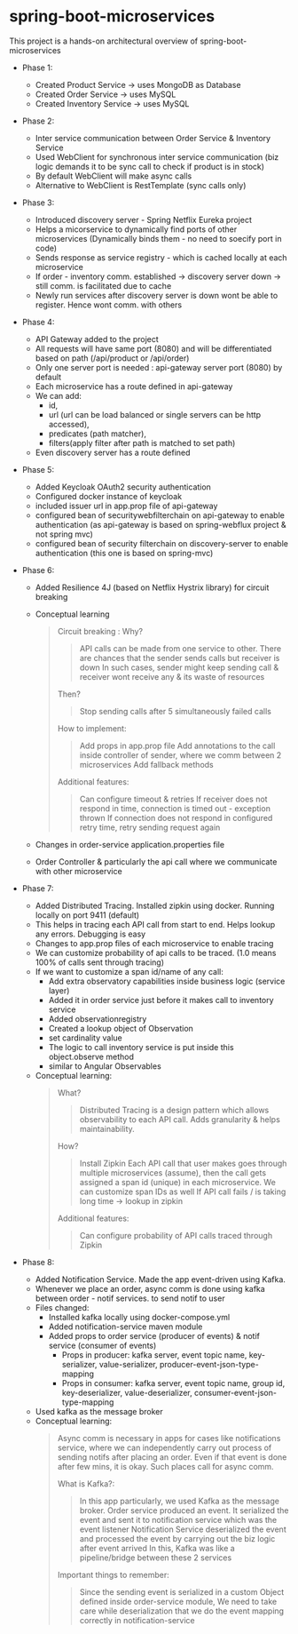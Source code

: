 # spring-boot-microservices
This project is a hands-on architectural overview of spring-boot-microservices

* Phase 1:
  * Created Product Service -> uses MongoDB as Database
  * Created Order Service -> uses MySQL
  * Created Inventory Service -> uses MySQL
 
* Phase 2:
  * Inter service communication between Order Service & Inventory Service
  * Used WebClient for synchronous inter service communication (biz logic demands it to be sync call to check if product is in stock)
  * By default WebClient will make async calls
  * Alternative to WebClient is RestTemplate (sync calls only)

* Phase 3:
  * Introduced discovery server - Spring Netflix Eureka project
  * Helps a micorservice to dynamically find ports of other microservices (Dynamically binds them - no need to soecify port in code)
  * Sends response as service registry - which is cached locally at each microservice
  * If order - inventory comm. established -> discovery server down -> still comm. is facilitated due to cache
  * Newly run services after discovery server is down wont be able to register. Hence wont comm. with others

* Phase 4:
  * API Gateway added to the project
  * All requests will have same port (8080) and will be differentiated based on path (/api/product or /api/order)
  * Only one server port is needed : api-gateway server port (8080) by default
  * Each microservice has a route defined in api-gateway
  * We can add:
    * id,
    * url (url can be load balanced or single servers can be http accessed),
    * predicates (path matcher),
    * filters(apply filter after path is matched to set path)
  * Even discovery server has a route defined
 
* Phase 5:
  * Added Keycloak OAuth2 security authentication
  * Configured docker instance of keycloak
  * included issuer url in app.prop file of api-gateway
  * configured bean of securitywebfilterchain on api-gateway to enable authentication (as api-gateway is based on spring-webflux project & not spring mvc)
  * configured bean of security filterchain on discovery-server to enable authentication (this one is based on spring-mvc)
 
* Phase 6:
  * Added Resilience 4J (based on Netflix Hystrix library) for circuit breaking
  * Conceptual learning
    > Circuit breaking :
    > Why?
    >> API calls can be made from one service to other. There are chances that the sender sends calls but receiver is down
    >> In such cases, sender might keep sending call & receiver wont receive any & its waste of resources
    >
    > Then?
    >>  Stop sending calls after 5 simultaneously failed calls
    >
    > How to implement:
    >> Add props in app.prop file
    >> Add annotations to the call inside controller of sender, where we comm between 2 microservices
    >> Add fallback methods
    >
    > Additional features:
    >> Can configure timeout & retries
    >> If receiver does not respond in time, connection is timed out - exception thrown
    >> If connection does not respond in configured retry time, retry sending request again
  
  * Changes in order-service application.properties file
  * Order Controller & particularly the api call where we communicate with other microservice

* Phase 7:
  * Added Distributed Tracing. Installed zipkin using docker. Running locally on port 9411 (default)
  * This helps in tracing each API call from start to end. Helps lookup any errors. Debugging is easy
  * Changes to app.prop files of each microservice to enable tracing
  * We can customize probability of api calls to be traced. (1.0 means 100% of calls sent through tracing)
  * If we want to customize a span id/name of any call:
    * Add extra observatory capabilities inside business logic (service layer)
    * Added it in order service just before it makes call to inventory service
    * Added observationregistry
    * Created a lookup object of Observation
    * set cardinality value
    * The logic to call inventory service is put inside this object.observe method
    * similar to Angular Observables
  * Conceptual learning:
    > What?
    >> Distributed Tracing is a design pattern which allows observability to each API call. Adds granularity & helps maintainability.
    >
    > How?
    >> Install Zipkin
    >> Each API call that user makes goes through multiple microservices (assume), then the call gets assigned a span id (unique) in each microservice.
    >> We can customize span IDs as well
    >> If API call fails / is taking long time -> lookup in zipkin
    >
    > Additional features:
    >>  Can configure probability of API calls traced through Zipkin
 
* Phase 8:
  * Added Notification Service. Made the app event-driven using Kafka.
  * Whenever we place an order, async comm is done using kafka between order - notif services. to send notif to user
  * Files changed:
    * Installed kafka locally using docker-compose.yml
    * Added notification-service maven module
    * Added props to order service (producer of events) & notif service (consumer of events)
      * Props in producer: kafka server, event topic name, key-serializer, value-serializer, producer-event-json-type-mapping
      * Props in consumer: kafka server, event topic name, group id, key-deserializer, value-deserializer, consumer-event-json-type-mapping
  * Used kafka as the message broker
  * Conceptual learning:
    > Async comm is necessary in apps for cases like notifications service, where we can independently carry out process of sending notifs after placing an order.
    > Even if that event is done after few mins, it is okay. Such places call for async comm.
    >
    > What is Kafka?:
    >> In this app particularly, we used Kafka as the message broker.
    >> Order service produced an event. It serialized the event and sent it to notification service which was the event listener
    >> Notification Service deserialized the event and processed the event by carrying out the biz logic after event arrived
    >> In this, Kafka was like a pipeline/bridge between these 2 services
    >
    > Important things to remember:
    >> Since the sending event is serialized in a custom Object defined inside order-service module,
    >> We need to take care while deserialization that we do the event mapping correctly in notification-service 
 



